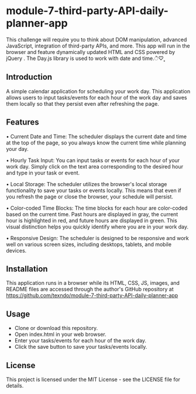# module-7-third-party-API-daily-planner-app
This challenge will require you to think about DOM manipulation, advanced JavaScript, integration of third-party APIs, and more. This app will run in the browser and feature dynamically updated HTML and CSS powered by jQuery . The Day.js library is used to work with date and time.ੈ♡˳

## Introduction 

A simple calendar application for scheduling your work day. This application allows users to input tasks/events for each hour of the work day and saves them locally so that they persist even after refreshing the page.

## Features 

• Current Date and Time: The scheduler displays the current date and time at the top of the page, so you always know the current time while planning your day.

• Hourly Task Input: You can input tasks or events for each hour of your work day. Simply click on the text area corresponding to the desired hour and type in your task or event.

• Local Storage: The scheduler utilizes the browser's local storage functionality to save your tasks or events locally. This means that even if you refresh the page or close the browser, your schedule will persist.

• Color-coded Time Blocks: The time blocks for each hour are color-coded based on the current time. Past hours are displayed in gray, the current hour is highlighted in red, and future hours are displayed in green. This visual distinction helps you quickly identify where you are in your work day.

• Responsive Design: The scheduler is designed to be responsive and work well on various screen sizes, including desktops, tablets, and mobile devices.

## Installation 

This application runs in a browser while its HTML, CSS, JS, images, and README files are accessed through the author's GitHub repository at https://github.com/texndo/module-7-third-party-API-daily-planner-app 

## Usage 

- Clone or download this repository.
- Open index.html in your web browser.
- Enter your tasks/events for each hour of the work day.
- Click the save button to save your tasks/events locally.

## License 

This project is licensed under the MIT License - see the LICENSE file for details.


